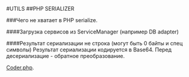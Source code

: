 #UTILS
##PHP SERIALIZER

###Чего не хватает в PHP serialize.

####Загрузка сервисов из ServiceManager (например DB adapter)

####Результат сериализации не строка (могут быть 0 байты и спец символы)
Результат сериализации кодируется в Base64. Перед десериализацие - обратное преобразование.

[Coder.php](https://github.com/avz-cmf/zaboy/blob/master/src/utils/Json/Coder.php/).
